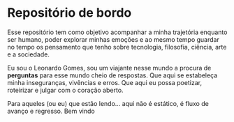 # Repositório de bordo

Esse repositório tem como objetivo acompanhar a minha trajetória enquanto ser humano, poder explorar minhas emoções e ao mesmo tempo guardar no tempo os pensamento que tenho sobre tecnologia, filosofia, ciência, arte e a sociedade.

Eu sou o Leonardo Gomes, sou um viajante nesse mundo a procura de **perguntas** para esse mundo cheio de respostas. Que aqui se estabeleça minha inseguranças, vivências e erros. Que aqui eu possa poetizar, roteirizar e julgar com o coração aberto.

Para aqueles (ou eu) que estão lendo... aqui não é estático, é fluxo de avanço e regresso. Bem vindo
